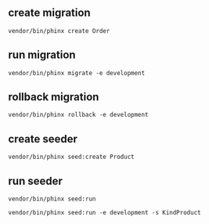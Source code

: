 ## create migration
```
vendor/bin/phinx create Order
```

## run migration
```
vendor/bin/phinx migrate -e development
```

## rollback migration
```
vendor/bin/phinx rollback -e development
```

## create seeder
```
vendor/bin/phinx seed:create Product
```
## run seeder
```
vendor/bin/phinx seed:run

vendor/bin/phinx seed:run -e development -s KindProduct
```